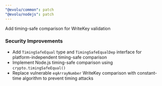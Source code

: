 ```yaml
---
"@evolu/common": patch
"@evolu/nodejs": patch
---
```


Add timing-safe comparison for WriteKey validation

### Security Improvements

- Add `TimingSafeEqual` type and `TimingSafeEqualDep` interface for platform-independent timing-safe comparison
- Implement Node.js timing-safe comparison using `crypto.timingSafeEqual()`
- Replace vulnerable `eqArrayNumber` WriteKey comparison with constant-time algorithm to prevent timing attacks
